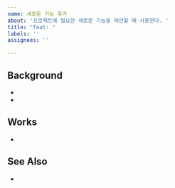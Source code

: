 ```yaml
---
name: 새로운 기능 추가
about: '프로젝트에 필요한 새로운 기능을 제안할 때 사용한다. '
title: "feat: "
labels: ''
assignees: ''

---
```


## Background
-
-

## Works
-

## See Also
-